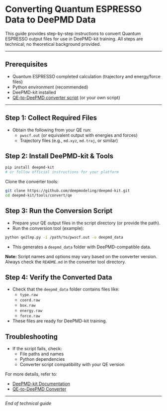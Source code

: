 # Converting Quantum ESPRESSO Data to DeePMD Data

This guide provides step-by-step instructions to convert Quantum ESPRESSO output files for use in DeePMD-kit training. All steps are technical; no theoretical background provided.

---

## Prerequisites

- Quantum ESPRESSO completed calculation (trajectory and energy/force files)
- Python environment (recommended)
- DeePMD-kit installed
- [QE-to-DeePMD converter script](https://github.com/deepmodeling/deepmd-kit/tree/master/tools/convert/qe) (or your own script)

---

## Step 1: Collect Required Files

- Obtain the following from your QE run:
  - `pwscf.out` (or equivalent output with energies and forces)
  - Trajectory files (e.g., `md.xyz`, `md.traj`, or similar)

## Step 2: Install DeePMD-kit & Tools

```bash
pip install deepmd-kit
# or follow official instructions for your platform
```

Clone the converter tools:
```bash
git clone https://github.com/deepmodeling/deepmd-kit.git
cd deepmd-kit/tools/convert/qe
```

## Step 3: Run the Conversion Script

- Prepare your QE output files in the script directory (or provide the path).
- Run the conversion tool (example):

```bash
python qe2lmp.py -i /path/to/pwscf.out -o deepmd_data
```

- This generates a `deepmd_data` folder with DeePMD-compatible data.

**Note:** Script names and options may vary based on the converter version. Always check the `README.md` in the converter tool directory.

## Step 4: Verify the Converted Data

- Check that the `deepmd_data` folder contains files like:
  - `type.raw`
  - `coord.raw`
  - `box.raw`
  - `energy.raw`
  - `force.raw`
- These files are ready for DeePMD-kit training.

## Troubleshooting

- If the script fails, check:
  - File paths and names
  - Python dependencies
  - Converter script compatibility with your QE version

For more details, refer to:
- [DeePMD-kit Documentation](https://deepmd.readthedocs.io/en/latest/)
- [QE-to-DeePMD Converter](https://github.com/deepmodeling/deepmd-kit/tree/master/tools/convert/qe)

---

*End of technical guide*